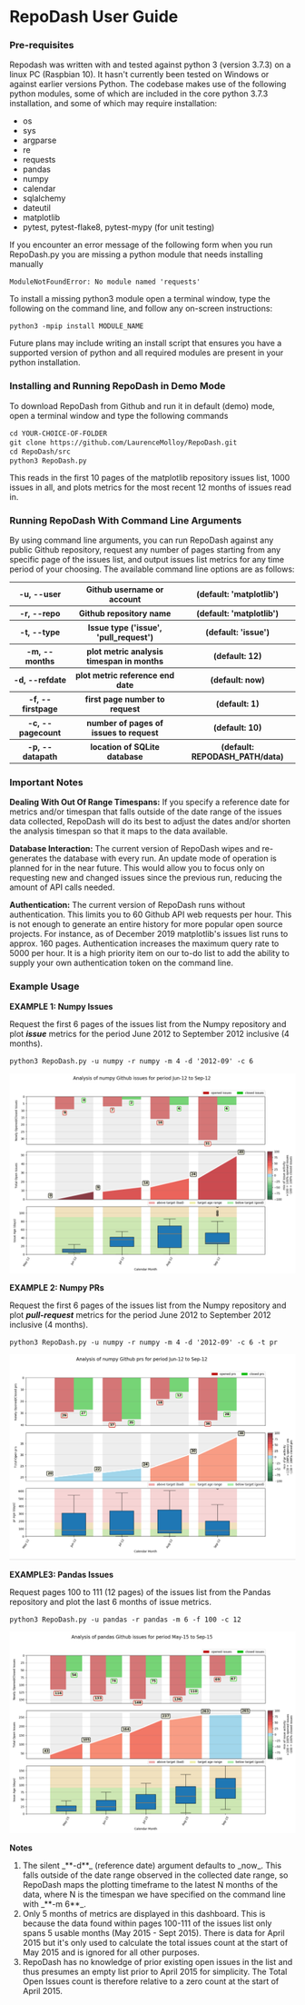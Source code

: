 <h1>RepoDash User Guide</h1>

<h3>Pre-requisites</h3>

Repodash was written with and tested against python 3 (version 3.7.3) on a linux PC (Raspbian 10). It hasn't 
currently been tested on Windows or against earlier versions Python. The codebase makes use of the following 
python modules, some of which are included in the core python 3.7.3 installation, and some of which may 
require installation:

- os
- sys
- argparse
- re
- requests
- pandas
- numpy
- calendar
- sqlalchemy
- dateutil
- matplotlib
- pytest, pytest-flake8, pytest-mypy (for unit testing)

If you encounter an error message of the following form when you run RepoDash.py you are missing a python module 
that needs installing manually

    ModuleNotFoundError: No module named 'requests'

To install a missing python3 module open a terminal window, type the following on the command line, and follow any 
on-screen instructions:

    python3 -mpip install MODULE_NAME

Future plans may include writing an install script that ensures you have a supported version of python and all 
required modules are present in your python installation.

<h3>Installing and Running RepoDash in Demo Mode</h3>

To download RepoDash from Github and run it in default (demo) mode, open a terminal window and 
type the following commands 

    cd YOUR-CHOICE-OF-FOLDER
    git clone https://github.com/LaurenceMolloy/RepoDash.git
    cd RepoDash/src
    python3 RepoDash.py

This reads in the first 10 pages of the matplotlib repository issues list, 1000 issues in all, 
and plots metrics for the most recent 12 months of issues read in.

<h3>Running RepoDash With Command Line Arguments</h3>

By using command line arguments, you can run RepoDash against any public Github repository, request 
any number of pages starting from any specific page of the issues list, and output issues list metrics
for any time period of your choosing. The available command line options are as follows:

<p>
<table>
<tr><th>-u, --user</th>          <th>Github username or account</th>              <th>(default: 'matplotlib')</th></tr>
<tr><th>-r, --repo</th>          <th>Github repository name</th>                  <th>(default: 'matplotlib')</th></tr>
<tr><th>-t, --type</th>          <th>Issue type ('issue', 'pull_request')</th>    <th>(default: 'issue')</th></tr>
<tr><th>-m, --months</th>        <th>plot metric analysis timespan in months</th> <th>(default: 12)</th></tr>
<tr><th>-d, --refdate</th>       <th>plot metric reference end date</th>          <th>(default: now)</th></tr>
<tr><th>-f, --firstpage</th>     <th>first page number to request</th>            <th>(default: 1)</th></tr>
<tr><th>-c, --pagecount</th>     <th>number of pages of issues to request</th>    <th>(default: 10)</th></tr>
<tr><th>-p, --datapath</th>      <th>location of SQLite database</th>             <th>(default: REPODASH_PATH/data)</th></tr>
</table>
</p>

<h3>Important Notes</h3>

**Dealing With Out Of Range Timespans:** If you specify a reference date for metrics and/or timespan 
that falls outside of the date range of the issues data collected, RepoDash will do its best to adjust 
the dates and/or shorten the analysis timespan so that it maps to the data available.

**Database Interaction:** The current version of RepoDash wipes and re-generates the database with every run. 
An update mode of operation is planned for in the near future. This would allow you to focus only on 
requesting new and changed issues since the previous run, reducing the amount of API calls needed.

**Authentication:** The current version of RepoDash runs without authentication. This limits you to 60 
Github API web requests per hour. This is not enough to generate an entire history for more popular open 
source projects. For instance, as of December 2019 matplotlib's issues list runs to approx. 160 pages. 
Authentication increases the maximum query rate to 5000 per hour. It is a high priority item on our 
to-do list to add the ability to supply your own authentication token on the command line.

<h3>Example Usage</h3>

**EXAMPLE 1: Numpy Issues** 

Request the first 6 pages of the issues list from the Numpy repository and plot _**issue**_ metrics for the period June 2012 
to September 2012 inclusive (4 months).

    python3 RepoDash.py -u numpy -r numpy -m 4 -d '2012-09' -c 6

![Screenshot](images/RepoDash_UserGuide_Ex1_Numpy_issue.png)


**EXAMPLE 2: Numpy PRs** 

Request the first 6 pages of the issues list from the Numpy repository and plot _**pull-request**_ metrics for the period June 2012 
to September 2012 inclusive (4 months).

    python3 RepoDash.py -u numpy -r numpy -m 4 -d '2012-09' -c 6 -t pr

![Screenshot](images/RepoDash_UserGuide_Ex2_Numpy_pr.png)


**EXAMPLE3: Pandas Issues** 

Request pages 100 to 111 (12 pages) of the issues list from the Pandas repository and plot the last 6 months of issue 
metrics.

    python3 RepoDash.py -u pandas -r pandas -m 6 -f 100 -c 12

![Screenshot](images/RepoDash_UserGuide_Ex3_Pandas_issue.png)

**Notes**
<p>
<ol>
<li>The silent _**-d**_ (reference date) argument defaults to _now_. This falls outside of the date range observed in the 
collected date range, so RepoDash maps the plotting timeframe to the latest N months of the data, where N is the timespan 
we have specified on the command line with _**-m 6**_.</li>
<li>Only 5 months of metrics are displayed in this dashboard. This is because the data found within pages 100-111 of the 
issues list only spans 5 usable months (May 2015 - Sept 2015). There is data for April 2015 but it's only used to calculate
the total issues count at the start of May 2015 and is ignored for all other purposes.</li>
<li>RepoDash has no knowledge of prior existing open issues in the list and thus presumes an empty list prior to April 2015 
for simplicity. The Total Open Issues count is therefore relative to a zero count at the start of April 2015.</li>
</ol>
</p>



